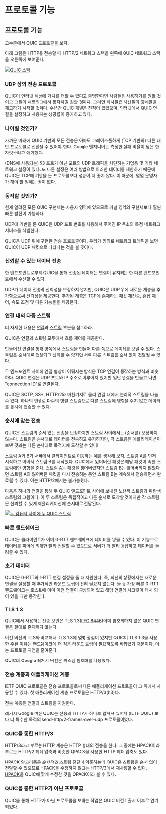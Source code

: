 # 프로토콜 기능

## 프로토콜 기능

고수준에서 QUIC 프로토콜을 보자.

아래 그림은 HTTP를 전송할 때 HTTP/2 네트워크 스택을 왼쪽에 QUIC 네트워크 스택을 오른쪽에 보여준다.

[![QUIC &#xC2A4;&#xD0DD;](https://github.com/bagder/http3-explained/raw/master/images/quic-stack.png)](https://github.com/bagder/http3-explained/blob/master/images/quic-stack.png)

### UDP 상의 전송 프로토콜

QUIC이 인터넷 세상에 가치를 더할 수 있다고 증명한다면 사람들은 사용하기를 원할 것이고 그들의 네트워크에서 동작하길 원할 것이다. 그러면 회사들은 자신들의 장애물을 재고하기 시작할 것이다. 수년간 QUIC 개발은 진척이 있었으며, 인터넷에서 QUIC 연결을 설정하고 사용하는 성공률이 증가하고 있다.

### 나아질 것인가?

가까운 미래에 QUIC 기반의 모든 전송은 아마도 그레이스풀하게 \(TCP 기반의\) 다른 대안 프로토콜로 전환될 수 있어야 한다. Google 엔지니어는 측정한 실패 비율이 낮은 한 자릿수라고 얘기했다.

\(DNS에 사용되는\) 53 포트가 아닌 포트의 UDP 트래픽을 차단하는 기업용 및 기타 네트워크 설정이 있다. 또 다른 설정은 여러 방법으로 이러한 데이터를 제한하기 때문에 QUIC은 TCP에 기반을 둔 프로토콜보다 성능이 더 좋지 않다. 이 때문에, 몇몇 운영자가 해야 할 일에는 끝이 없다.

### 동작할 것인가?

현재 알려진 모든 QUIC 구현체는 사용자 영역에 있으므로 커널 영역의 구현체보다 훨씬 빠른 발전이 가능하다.

UDP에 기반을 둔 QUIC은 UDP 포트 번호를 사용해서 주어진 IP 주소의 특정 네트워크 서비스를 식별한다.

QUIC은 UDP 위에 구현한 전송 프로토콜이다. 우리가 임의로 네트워크 트래픽을 보면 QUIC이 UDP 패킷으로 나타나는 것을 볼 것이다.

### 신뢰할 수 있는 데이터 전송

한 엔드포인트로부터 QUIC을 통해 전송된 데이터는 연결이 유지되는 한 다른 엔드포인트에서 수신할 수 있다.

UDP가 데이터 전송의 신뢰성을 보장하지 않지만, QUIC은 UDP 위에 새로운 계층을 추가함으로써 신뢰성을 제공한다. 추가된 계층은 TCP에 존재하는 패킷 재전송, 혼잡 제어, 속도 조정 및 다른 기능들을 제공한다.

### 연결 내의 다중 스트림

더 자세한 내용은 [연결](https://github.com/bagder/http3-explained/blob/master/ko/quic-connections.md)과 [스트림](https://github.com/bagder/http3-explained/blob/master/ko/quic-streams.md) 부분을 참고하라.

QUIC은 연결과 스트림 모두에서 흐름 제어를 제공한다.

만들어진 연결을 통해 양쪽에서 스트림을 만들어 다른 쪽으로 데이터를 보낼 수 있다. 스트림은 순서대로 전달되고 신뢰할 수 있지만 서로 다른 스트림은 순서 없이 전달될 수 있다.

두 엔드포인트 사이에 연결 협상이 이뤄지는 방식은 TCP 연결이 동작하는 방식과 비슷하다. QUIC 연결은 UDP 포트와 IP 주소로 이루어져 있지만 일단 연결을 만들고 나면 "connection ID"로 연결된다.

QUIC은 SCTP, SSH, HTTP/2와 마찬가지로 물리 연결 내에서 논리적 스트림을 나눌 수 있다. 하나의 연결로 다수의 병렬 스트림으로 다른 스트림에 영향을 주지 않고 데이터를 동시에 전송할 수 있다.

### 순서에 맞는 전송

QUIC은 스트림의 순서 있는 전송을 보장하지만 스트림 사이에서는 \(순서를\) 보장하지 않는다. 스트림은 순서대로 데이터를 전송하고 유지하지만, 각 스트림은 애플리케이션이 보낸 것과는 다른 순서대로 목적지에 도착할 수 있다!

스트림 A와 B가 서버에서 클라이언트로 이동하는 예를 생각해 보자. 스트림 A를 먼저 시작하고 이어서 스트림 B를 시작했다. QUIC에서 잃어버린 패킷은 해당 패킷이 속한 스트림에만 영향을 준다. 스트림 A는 패킷을 잃어버렸지만 스트림 B는 잃어버리지 않았다면 스트림 A의 잃어버린 패킷을 다시 전송하는 동안 스트림 B는 계속해서 전송하면서 완료될 수 있다. 이는 HTTP/2에서는 불가능했다.

다음은 하나의 연결을 통해 두 QUIC 앤드포인트 사이에 보내진 노란색 스트림과 파란색 스트림의 그림이다. 이 두 스트림은 독립적이고 다른 순서로 도착할 것이지만 각 스트림은 신뢰할 수 있게 애플리케이션에 순서대로 전달된다.

[![&#xB450; &#xCEF4;&#xD4E8;&#xD130; &#xC0AC;&#xC774;&#xC5D0; &#xB450; QUIC &#xC2A4;&#xD2B8;&#xB9BC;](https://github.com/bagder/http3-explained/raw/master/images/quic-chain-streams.png)](https://github.com/bagder/http3-explained/blob/master/images/quic-chain-streams.png)

### 빠른 핸드쉐이크 

QUIC은 클라이언트가 이미 0-RTT 핸드쉐이크에 데이터를 넣을 수 있다. 이 기능으로 데이터를 피어에 최대한 빨리 전달할 수 있으므로 서버가 더 빨리 응답하고 데이터를 돌려줄 수 있다.

### 초기 데이터

QUIC은 0-RTT와 1-RTT 연결 설정을 둘 다 지원한다. 즉, 최선의 상황에서는 새로운 연결을 설정할 때 추가적인 라운드 트립이 전혀 필요치 않는다. 둘 중 가장 빠른 0-RTT 핸드쉐이크는 호스트에 이미 이전 연결이 구성되어 있고 해당 연결의 시크릿이 캐시 되어 있을 때만 동작한다.



### TLS 1.3

QUIC에서 사용하는 전송 보안은 TLS 1.3\([RFC 8446](https://tools.ietf.org/html/rfc8446)\)이며 암호화하지 않은 QUIC 연결은 절대로 존재하지 않는다.

이전 버전의 TLS와 비교해서 TLS 1.3에 몇몇 장점이 있지만 QUIC이 TLS 1.3을 사용한 주된 이유는 핸드쉐이크에 더 적은 라운드 트립이 필요하도록 바뀌었기 때문이다. 이는 프로토콜 지연을 줄여준다.

QUIC의 Google 레거시 버전은 커스텀 암호화를 사용했다.



### 전송 계층과 애플리케이션 계층

IETF QUIC 프로토콜은 전송 프로토콜로써 다른 애플리케이션 프로토콜이 그 위에서 사용할 수 있다. 첫 애플리케이션 계층 프로토콜은 HTTP/3\(h3\)다.

전송 계층은 연결과 스트림을 지원한다.

레거시 Google 버전 QUIC은 전송과 HTTP가 하나로 합쳐져 있어서 \(IETF QUIC\) 보다 더 특수한 목적의 send-http/2-frames-over-udp 프로토콜이었다.



### QUIC을 통한 HTTP/3

HTTP/3라고 부르는 HTTP 계층은 HTTP 형태의 전송을 한다. 그 중에는 HPACK이라 부르는 HTTP/2 헤더 압축과 비슷한 QPACK을 사용한 HTTP 헤더 압축도 있다.

HPACK 알고리즘은 _순차적인_ 스트림 전달에 의존하는데 QUIC은 스트림을 순서 없이 전달할 수 있으므로 HPACK을 수정하지 않고는 HTTP/3에서 재사용할 수 없다. [HPACK](https://httpwg.org/specs/rfc7541.html)을 QUIC에 맞게 수정한 것을 QPACK이라 볼 수 있다.



### QUIC을 통한 HTTP가 아닌 프로토콜

QUIC을 통해 HTTP가 아닌 프로토콜을 보내는 작업은 QUIC 버전 1 출시 이후로 연기되었다.



  


## 

  



